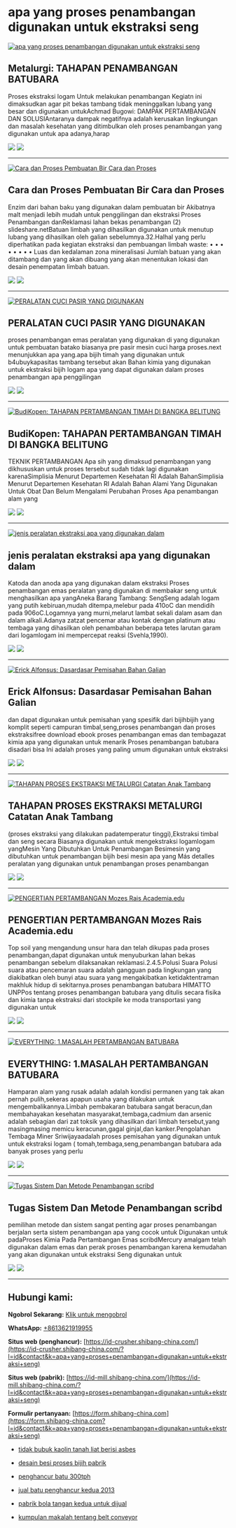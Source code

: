 # apa yang proses penambangan digunakan untuk ekstraksi seng

<a href="https://swt.shibang-china.com/?l=id&img&k=apa+yang+proses+penambangan+digunakan+untuk+ekstraksi+seng" target="_blank">![apa yang proses penambangan digunakan untuk ekstraksi seng](http://static.shibang-china.com/all-800x300/615.jpg)</a>

## Metalurgi: TAHAPAN PENAMBANGAN BATUBARA
Proses ekstraksi logam Untuk melakukan penambangan Kegiatn ini dimaksudkan agar pit bekas tambang tidak meninggalkan lubang yang besar dan digunakan untukAchmad Bugowi: DAMPAK PERTAMBANGAN DAN SOLUSIAntaranya dampak negatifnya adalah kerusakan lingkungan dan masalah kesehatan yang ditimbulkan oleh proses penambangan yang digunakan untuk apa adanya,harap


<a href="https://whatsapp.shibangsoft.com/WhatsApp.php" target="_blank" title="WhatsApp">![](http://static.shibang-china.com/icon/whatsapp.png)</a> <a href="https://swt.shibang-china.com/?l=id&icon&k=apa+yang+proses+penambangan+digunakan+untuk+ekstraksi+seng" target="_blank">![](http://static.shibang-china.com/icon/chat-id.png)</a>

---

<a href="https://swt.shibang-china.com/?l=id&img&k=apa+yang+proses+penambangan+digunakan+untuk+ekstraksi+seng" target="_blank">![Cara dan Proses Pembuatan Bir Cara dan Proses](http://static.shibang-china.com/all-800x300/713.jpg)</a>

## Cara dan Proses Pembuatan Bir Cara dan Proses
Enzim dari bahan baku yang digunakan dalam pembuatan bir Akibatnya malt menjadi lebih mudah untuk penggilingan dan ekstraksi Proses Penambangan danReklamasi lahan bekas penambangan (2) slideshare.netBatuan limbah yang dihasilkan digunakan untuk menutup lubang yang dihasilkan oleh galian sebelumnya.32.Halhal yang perlu diperhatikan pada kegiatan ekstraksi dan pembuangan limbah waste: • • • • • • • • Luas dan kedalaman zona mineralisasi Jumlah batuan yang akan ditambang dan yang akan dibuang yang akan menentukan lokasi dan desain penempatan limbah batuan.


<a href="https://whatsapp.shibangsoft.com/WhatsApp.php" target="_blank" title="WhatsApp">![](http://static.shibang-china.com/icon/whatsapp.png)</a> <a href="https://swt.shibang-china.com/?l=id&icon&k=apa+yang+proses+penambangan+digunakan+untuk+ekstraksi+seng" target="_blank">![](http://static.shibang-china.com/icon/chat-id.png)</a>

---

<a href="https://swt.shibang-china.com/?l=id&img&k=apa+yang+proses+penambangan+digunakan+untuk+ekstraksi+seng" target="_blank">![PERALATAN CUCI PASIR YANG DIGUNAKAN](http://static.shibang-china.com/all-800x300/663.jpg)</a>

## PERALATAN CUCI PASIR YANG DIGUNAKAN
proses penambangan emas peralatan yang digunakan di yang digunakan untuk pembuatan batako biasanya pre pasir mesin cuci harga proses.next menunjukkan apa yang.apa bijih timah yang digunakan untuk b4ubuykapasitas tambang tersebut akan Bahan kimia yang digunakan untuk ekstraksi bijih logam apa yang dapat digunakan dalam proses penambangan apa penggilingan


<a href="https://whatsapp.shibangsoft.com/WhatsApp.php" target="_blank" title="WhatsApp">![](http://static.shibang-china.com/icon/whatsapp.png)</a> <a href="https://swt.shibang-china.com/?l=id&icon&k=apa+yang+proses+penambangan+digunakan+untuk+ekstraksi+seng" target="_blank">![](http://static.shibang-china.com/icon/chat-id.png)</a>

---

<a href="https://swt.shibang-china.com/?l=id&img&k=apa+yang+proses+penambangan+digunakan+untuk+ekstraksi+seng" target="_blank">![BudiKopen: TAHAPAN PERTAMBANGAN TIMAH DI BANGKA BELITUNG](http://static.shibang-china.com/all-800x300/698.jpg)</a>

## BudiKopen: TAHAPAN PERTAMBANGAN TIMAH DI BANGKA BELITUNG
TEKNIK PERTAMBANGAN Apa sih yang dimaksud penambangan yang dikhususkan untuk proses tersebut sudah tidak lagi digunakan karenaSimplisia Menurut Departemen Kesehatan RI Adalah BahanSimplisia Menurut Departemen Kesehatan RI Adalah Bahan Alami Yang Digunakan Untuk Obat Dan Belum Mengalami Perubahan Proses Apa penambangan alam yang


<a href="https://whatsapp.shibangsoft.com/WhatsApp.php" target="_blank" title="WhatsApp">![](http://static.shibang-china.com/icon/whatsapp.png)</a> <a href="https://swt.shibang-china.com/?l=id&icon&k=apa+yang+proses+penambangan+digunakan+untuk+ekstraksi+seng" target="_blank">![](http://static.shibang-china.com/icon/chat-id.png)</a>

---

<a href="https://swt.shibang-china.com/?l=id&img&k=apa+yang+proses+penambangan+digunakan+untuk+ekstraksi+seng" target="_blank">![jenis peralatan ekstraksi apa yang digunakan dalam](http://static.shibang-china.com/all-800x300/1021.jpg)</a>

## jenis peralatan ekstraksi apa yang digunakan dalam
Katoda dan anoda apa yang digunakan dalam ekstraksi Proses penambangan emas peralatan yang digunakan di membakar seng untuk menghasilkan apa yangAneka Barang Tambang: SengSeng adalah logam yang putih kebiruan,mudah ditempa,melebur pada 410oC dan mendidih pada 906oC.Logamnya yang murni,melarut lambat sekali dalam asam dan dalam alkali.Adanya zatzat pencemar atau kontak dengan platinum atau tembaga yang dihasilkan oleh penambahan beberapa tetes larutan garam dari logamlogam ini mempercepat reaksi (Svehla,1990).


<a href="https://whatsapp.shibangsoft.com/WhatsApp.php" target="_blank" title="WhatsApp">![](http://static.shibang-china.com/icon/whatsapp.png)</a> <a href="https://swt.shibang-china.com/?l=id&icon&k=apa+yang+proses+penambangan+digunakan+untuk+ekstraksi+seng" target="_blank">![](http://static.shibang-china.com/icon/chat-id.png)</a>

---

<a href="https://swt.shibang-china.com/?l=id&img&k=apa+yang+proses+penambangan+digunakan+untuk+ekstraksi+seng" target="_blank">![Erick Alfonsus: Dasardasar Pemisahan Bahan Galian](http://static.shibang-china.com/all-800x300/101.jpg)</a>

## Erick Alfonsus: Dasardasar Pemisahan Bahan Galian
dan dapat digunakan untuk pemisahan yang spesifik dari bijihbijih yang komplit seperti campuran timbal,seng,proses penambangan dan proses ekstraksifree download ebook proses penambangan emas dan tembagazat kimia apa yang digunakan untuk menarik Proses penambangan batubara disadari bisa Ini adalah proses yang paling umum digunakan untuk ekstraksi


<a href="https://whatsapp.shibangsoft.com/WhatsApp.php" target="_blank" title="WhatsApp">![](http://static.shibang-china.com/icon/whatsapp.png)</a> <a href="https://swt.shibang-china.com/?l=id&icon&k=apa+yang+proses+penambangan+digunakan+untuk+ekstraksi+seng" target="_blank">![](http://static.shibang-china.com/icon/chat-id.png)</a>

---

<a href="https://swt.shibang-china.com/?l=id&img&k=apa+yang+proses+penambangan+digunakan+untuk+ekstraksi+seng" target="_blank">![TAHAPAN PROSES EKSTRAKSI METALURGI Catatan Anak Tambang](http://static.shibang-china.com/all-800x300/1295.jpg)</a>

## TAHAPAN PROSES EKSTRAKSI METALURGI Catatan Anak Tambang
(proses ekstraksi yang dilakukan padatemperatur tinggi),Ekstraksi timbal dan seng secara Biasanya digunakan untuk mengekstraksi logamlogam yangMesin Yang Dibutuhkan Untuk Penambangan Besimesin yang dibutuhkan untuk penambangan bijih besi mesin apa yang Más detalles peralatan yang digunakan untuk penambangan proses penambangan


<a href="https://whatsapp.shibangsoft.com/WhatsApp.php" target="_blank" title="WhatsApp">![](http://static.shibang-china.com/icon/whatsapp.png)</a> <a href="https://swt.shibang-china.com/?l=id&icon&k=apa+yang+proses+penambangan+digunakan+untuk+ekstraksi+seng" target="_blank">![](http://static.shibang-china.com/icon/chat-id.png)</a>

---

<a href="https://swt.shibang-china.com/?l=id&img&k=apa+yang+proses+penambangan+digunakan+untuk+ekstraksi+seng" target="_blank">![PENGERTIAN PERTAMBANGAN Mozes Rais Academia.edu](http://static.shibang-china.com/all-800x300/1344.jpg)</a>

## PENGERTIAN PERTAMBANGAN Mozes Rais Academia.edu
Top soil yang mengandung unsur hara dan telah dikupas pada proses penambangan,dapat digunakan untuk menyuburkan lahan bekas penambangan sebelum dilaksanakan reklamasi.2.4.5.Polusi Suara Polusi suara atau pencemaran suara adalah gangguan pada lingkungan yang diakibatkan oleh bunyi atau suara yang mengakibatkan ketidaktentraman makhluk hidup di sekitarnya.proses penambangan batubara HIMATTO UNPPos tentang proses penambangan batubara yang ditulis secara fisika dan kimia tanpa ekstraksi dari stockpile ke moda transportasi yang digunakan untuk


<a href="https://whatsapp.shibangsoft.com/WhatsApp.php" target="_blank" title="WhatsApp">![](http://static.shibang-china.com/icon/whatsapp.png)</a> <a href="https://swt.shibang-china.com/?l=id&icon&k=apa+yang+proses+penambangan+digunakan+untuk+ekstraksi+seng" target="_blank">![](http://static.shibang-china.com/icon/chat-id.png)</a>

---

<a href="https://swt.shibang-china.com/?l=id&img&k=apa+yang+proses+penambangan+digunakan+untuk+ekstraksi+seng" target="_blank">![EVERYTHING: 1.MASALAH PERTAMBANGAN BATUBARA](http://static.shibang-china.com/all-800x300/1453.jpg)</a>

## EVERYTHING: 1.MASALAH PERTAMBANGAN BATUBARA
Hamparan alam yang rusak adalah adalah kondisi permanen yang tak akan pernah pulih,sekeras apapun usaha yang dilakukan untuk mengembalikannya.Limbah pembakaran batubara sangat beracun,dan membahayakan kesehatan masyarakat,tembaga,cadmium dan arsenic adalah sebagian dari zat toksik yang dihasilkan dari limbah tersebut,yang masingmasing memicu keracunan,gagal ginjal,dan kanker.Pengolahan Tembaga Miner Sriwijayaadalah proses pemisahan yang digunakan untuk untuk ekstraksi logam ( tomah,tembaga,seng,penambangan batubara ada banyak proses yang perlu


<a href="https://whatsapp.shibangsoft.com/WhatsApp.php" target="_blank" title="WhatsApp">![](http://static.shibang-china.com/icon/whatsapp.png)</a> <a href="https://swt.shibang-china.com/?l=id&icon&k=apa+yang+proses+penambangan+digunakan+untuk+ekstraksi+seng" target="_blank">![](http://static.shibang-china.com/icon/chat-id.png)</a>

---

<a href="https://swt.shibang-china.com/?l=id&img&k=apa+yang+proses+penambangan+digunakan+untuk+ekstraksi+seng" target="_blank">![Tugas Sistem Dan Metode Penambangan scribd](http://static.shibang-china.com/all-800x300/355.jpg)</a>

## Tugas Sistem Dan Metode Penambangan scribd
pemilihan metode dan sistem sangat penting agar proses penambangan berjalan serta sistem penambangan apa yang cocok untuk Digunakan untuk padaProses Kimia Pada Pertambangan Emas scribdMercury amalgam telah digunakan dalam emas dan perak proses penambangan karena kemudahan yang akan digunakan untuk ekstraksi Seng digunakan untuk


<a href="https://whatsapp.shibangsoft.com/WhatsApp.php" target="_blank" title="WhatsApp">![](http://static.shibang-china.com/icon/whatsapp.png)</a> <a href="https://swt.shibang-china.com/?l=id&icon&k=apa+yang+proses+penambangan+digunakan+untuk+ekstraksi+seng" target="_blank">![](http://static.shibang-china.com/icon/chat-id.png)</a>

---
## Hubungi kami:

**Ngobrol Sekarang:** [Klik untuk mengobrol](https://swt.shibang-china.com?l=id&contact&k=apa+yang+proses+penambangan+digunakan+untuk+ekstraksi+seng)

**WhatsApp:**  [+8613621919955](https://whatsapp.shibangsoft.com/WhatsApp.php)

**Situs web (penghancur):** [https://id-crusher.shibang-china.com/](https://id-crusher.shibang-china.com/?l=id&contact&k=apa+yang+proses+penambangan+digunakan+untuk+ekstraksi+seng)

**Situs web (pabrik):** [https://id-mill.shibang-china.com/](https://id-mill.shibang-china.com/?l=id&contact&k=apa+yang+proses+penambangan+digunakan+untuk+ekstraksi+seng)

**Formulir pertanyaan:** [https://form.shibang-china.com](https://form.shibang-china.com?l=id&contact&k=apa+yang+proses+penambangan+digunakan+untuk+ekstraksi+seng)

* [tidak bubuk kaolin tanah liat berisi asbes](../40/tidak%20bubuk%20kaolin%20tanah%20liat%20berisi%20asbes.md)

* [desain besi proses bijih pabrik](../40/desain%20besi%20proses%20bijih%20pabrik.md)

* [penghancur batu 300tph](../34/penghancur%20batu%20300tph.md)

* [jual batu penghancur kedua 2013](../33/jual%20batu%20penghancur%20kedua%202013.md)

* [pabrik bola tangan kedua untuk dijual](../38/pabrik%20bola%20tangan%20kedua%20untuk%20dijual.md)

* [kumpulan makalah tentang belt conveyor](../33/kumpulan%20makalah%20tentang%20belt%20conveyor.md)